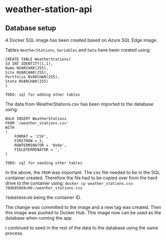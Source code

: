 # weather-station-api

## Database setup
A Docker SQL image has been created based on Azure SQL Edge image.

Tables `WeatherStations`, `Variables` and `Data` have been created using:

```
CREATE TABLE WeatherStations(
Id INT IDENTITY(1,1),
Name NVARCHAR(255),
Site NVARCHAR(255),
Portfolio NVARCHAR(255),
State NVARCHAR(255)
)

TODO: sql for adding other tables
```

The data from WeatherStations.csv has been imported to the database using:

```
BULK INSERT WeatherStations
FROM '/weather_stations.csv'
WITH
(
    FORMAT = 'CSV', 
    FIRSTROW = 2,
    ROWTERMINATOR = '0x0a',
    FIELDTERMINATOR = ','
)

TODO: sql for seeding other tables
```

In the above, the `FROM` was important. The csv file needed to be in the SQL container created. Therefore the file had to be copied over from the hard drive to the container using:
`docker cp weather_stations.csv 78db850d4c06:/weather_stations.csv`

`78db850d4c06` being the container ID.

The change was committed to the image and a new tag was created. Then this image was pushed to Docker Hub.
This image now can be used as the database when running the app.

I continued to seed in the rest of the data to the database using the same process.

